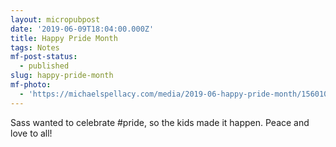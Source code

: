 ```yaml
---
layout: micropubpost
date: '2019-06-09T18:04:00.000Z'
title: Happy Pride Month
tags: Notes
mf-post-status:
  - published
slug: happy-pride-month
mf-photo:
  - 'https://michaelspellacy.com/media/2019-06-happy-pride-month/1560103446679.jpg'
---
```

Sass wanted to celebrate #pride, so the kids made it happen. Peace and love to all!
